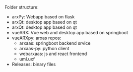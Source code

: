 Folder structure:

- arxPy: Webapp based on flask
- arxQt: desktop app based on qt
- arxQt: desktop app based on qt
- vueARX: Vue web and desktop app based on springboot
- vueARXpy: arxas repos:
  - arxaas: springboot backend srvice
  - arxaas-py: python client 
  - webarxaas: js and react frontend
  - uml.uxf
- Releases: binary files
  
  
